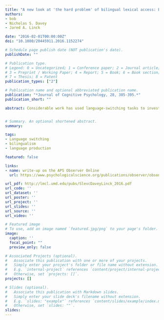 ```yaml
---
title: "A new look at 'the hard problem' of bilingual lexical access: Evidence for language switch costs with univalent stimuli"
authors:
- bob
- Nicholas S. Davey
- Jared A. Linck

date: "2016-02-01T00:00:00Z"
doi: "10.1080/20445911.2016.1152274"

# Schedule page publish date (NOT publication's date).
publishDate: ""

# Publication type.
# Legend: 0 = Uncategorized; 1 = Conference paper; 2 = Journal article;
# 3 = Preprint / Working Paper; 4 = Report; 5 = Book; 6 = Book section;
# 7 = Thesis; 8 = Patent
publication_types: ["2"]

# Publication name and optional abbreviated publication name.
publication: "*Journal of Cognitive Psychology, 28, 385-395.*"
publication_short: ""

abstract: Considerable work has used language-switching tasks to investigate how bilinguals manage competition between languages. Language-switching costs have been argued to reflect persisting inhibition or persisting activation of a non-target language. However, these costs might instead reflect the use of bivalent stimuli (i.e. pictures or digits that can be responded to in either language). That is, language-switching costs may simply reflect a cost of selecting the task-appropriate response for a given item and so may not be reflective of bilingual lexical access [Finkbeiner, M., Almeida, J., Janssen, N., & Carramaza, A. (2006). Lexical selection in bilingual speech production does not involve language suppression. Journal of Experimental Psychology<b>:</b> Learning, Memory, and Cognition, 32(5), 1075–1089]. The present study addresses this concern by having Chinese/English bilinguals switch between languages in response to inherently univalent stimuli (English words and Chinese Characters) as well as lexically univalent, but orthographically bivalent, stimuli (English words and Chinese Pinyin). Speakers showed switch costs when naming both univalent and orthographically bivalent stimuli, showing that switch costs can be found even with inherently univalent stimuli.


# Summary. An optional shortened abstract.
summary:

tags:
- Language switching
- bilingualism
- language production

featured: false

links:
- name: write-up on the APS Observer Online
  url: https://www.psychologicalscience.org/publications/observer/obsonline/the-challenges-of-being-bilingual.html

url_pdf: http://lmcl.umd.edu/pubs/SlevcDaveyLinck_2016.pdf
url_code: ''
url_dataset: ''
url_poster: ''
url_project: ''
url_slides: ''
url_source: ''
url_video: ''

# Featured image
# To use, add an image named `featured.jpg/png` to your page's folder. 
image:
  caption: ''
  focal_point: ""
  preview_only: false

# Associated Projects (optional).
#   Associate this publication with one or more of your projects.
#   Simply enter your project's folder or file name without extension.
#   E.g. `internal-project` references `content/project/internal-project/index.md`.
#   Otherwise, set `projects: []`.
projects: []

# Slides (optional).
#   Associate this publication with Markdown slides.
#   Simply enter your slide deck's filename without extension.
#   E.g. `slides: "example"` references `content/slides/example/index.md`.
#   Otherwise, set `slides: ""`.
slides:
---
```



